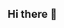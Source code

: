 ## Hi there 👋

<!--
**Bikrm10/Bikrm10** is a ✨ _special_ ✨ repository because its `README.md` (this file) appears on your GitHub profile.

Here are some ideas to get you started:

- 🔭 I’m currently working on eyes.
- 🌱 I’m currently learning mind
- 👯 I’m looking to collaborate on Life
- 🤔 I’m looking for help with Hope
- 💬 Ask me about A.
- 📫 How to reach me: Heart
- 😄 Pronouns: He/Him
- ⚡ Fun fact: A Act
-->
